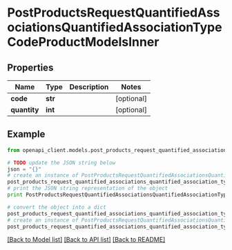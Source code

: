 # PostProductsRequestQuantifiedAssociationsQuantifiedAssociationTypeCodeProductModelsInner


## Properties
Name | Type | Description | Notes
------------ | ------------- | ------------- | -------------
**code** | **str** |  | [optional] 
**quantity** | **int** |  | [optional] 

## Example

```python
from openapi_client.models.post_products_request_quantified_associations_quantified_association_type_code_product_models_inner import PostProductsRequestQuantifiedAssociationsQuantifiedAssociationTypeCodeProductModelsInner

# TODO update the JSON string below
json = "{}"
# create an instance of PostProductsRequestQuantifiedAssociationsQuantifiedAssociationTypeCodeProductModelsInner from a JSON string
post_products_request_quantified_associations_quantified_association_type_code_product_models_inner_instance = PostProductsRequestQuantifiedAssociationsQuantifiedAssociationTypeCodeProductModelsInner.from_json(json)
# print the JSON string representation of the object
print PostProductsRequestQuantifiedAssociationsQuantifiedAssociationTypeCodeProductModelsInner.to_json()

# convert the object into a dict
post_products_request_quantified_associations_quantified_association_type_code_product_models_inner_dict = post_products_request_quantified_associations_quantified_association_type_code_product_models_inner_instance.to_dict()
# create an instance of PostProductsRequestQuantifiedAssociationsQuantifiedAssociationTypeCodeProductModelsInner from a dict
post_products_request_quantified_associations_quantified_association_type_code_product_models_inner_form_dict = post_products_request_quantified_associations_quantified_association_type_code_product_models_inner.from_dict(post_products_request_quantified_associations_quantified_association_type_code_product_models_inner_dict)
```
[[Back to Model list]](../README.md#documentation-for-models) [[Back to API list]](../README.md#documentation-for-api-endpoints) [[Back to README]](../README.md)


